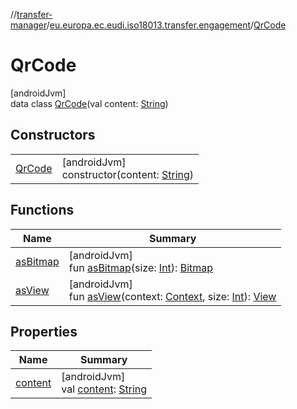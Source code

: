 //[transfer-manager](../../../index.md)/[eu.europa.ec.eudi.iso18013.transfer.engagement](../index.md)/[QrCode](index.md)

# QrCode

[androidJvm]\
data class [QrCode](index.md)(val content: [String](https://kotlinlang.org/api/latest/jvm/stdlib/kotlin/-string/index.html))

## Constructors

| | |
|---|---|
| [QrCode](-qr-code.md) | [androidJvm]<br>constructor(content: [String](https://kotlinlang.org/api/latest/jvm/stdlib/kotlin/-string/index.html)) |

## Functions

| Name | Summary |
|---|---|
| [asBitmap](as-bitmap.md) | [androidJvm]<br>fun [asBitmap](as-bitmap.md)(size: [Int](https://kotlinlang.org/api/latest/jvm/stdlib/kotlin/-int/index.html)): [Bitmap](https://developer.android.com/reference/kotlin/android/graphics/Bitmap.html) |
| [asView](as-view.md) | [androidJvm]<br>fun [asView](as-view.md)(context: [Context](https://developer.android.com/reference/kotlin/android/content/Context.html), size: [Int](https://kotlinlang.org/api/latest/jvm/stdlib/kotlin/-int/index.html)): [View](https://developer.android.com/reference/kotlin/android/view/View.html) |

## Properties

| Name | Summary |
|---|---|
| [content](content.md) | [androidJvm]<br>val [content](content.md): [String](https://kotlinlang.org/api/latest/jvm/stdlib/kotlin/-string/index.html) |

